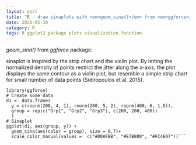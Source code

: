 ```yaml
---
layout: post
title: "R - draw sinaplots with <em>geom_sina()</em> from <em>ggforce</em> package"
date: 2020-05-30
category: R
tags: R ggplot2 package plots visualization function
---
```


<em>geom_sina()</em> from <em>ggforce</em> package:

sinaplot is inspired by the strip chart and the violin plot. By letting the normalized density of points restrict the jitter along the x-axis, the plot displays the same contour as a violin plot, but resemble a simple strip chart for small number of data points (Sidiropoulos et al. 2015).

```
library(ggforce)
# Create some data
d1 <- data.frame(
  y = c(rnorm(200, 4, 1), rnorm(200, 5, 2), rnorm(400, 6, 1.5)),
  group = rep(c("Grp1", "Grp2", "Grp3"), c(200, 200, 400))
  )
# Sinaplot
ggplot(d1, aes(group, y)) +
  geom_sina(aes(color = group), size = 0.7)+
  scale_color_manual(values =  c("#00AFBB", "#E7B800", "#FC4E07"))```
```
